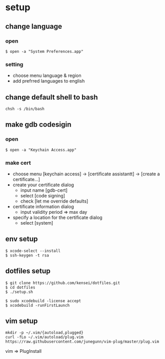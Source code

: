 # setup

## change language

### open

```
$ open -a "System Preferences.app"
```

### setting

* choose menu language & region
* add prefrred languages to english

## change default shell to bash

`chsh -s /bin/bash`

## make gdb codesigin

### open

```
$ open -a "Keychain Access.app"
```

### make cert

* choose menu [keychain access] -> [certificate assistantt] -> [create a certificate...]
* create your certificate dialog
  * input name [gdb-cert]
  * select [code signing]
  * check [let me override defaults]
* certificate information dialog
  * input validity period => max day
* specify a location for the certificate dialog
  * select [system]

## env setup

```
$ xcode-select --install
$ ssh-keygen -t rsa
```

## dotfiles setup

```
$ git clone https://github.com/kensei/dotfiles.git
$ cd dotfiles
$ ./setup.sh
```

```
$ sudo xcodebuild -license accept
$ xcodebuild -runFirstLaunch
```

## vim setup

```
mkdir -p ~/.vim/{autoload,plugged}
curl -fLo ~/.vim/autoload/plug.vim https://raw.githubusercontent.com/junegunn/vim-plug/master/plug.vim
```

vim => PlugInstall
